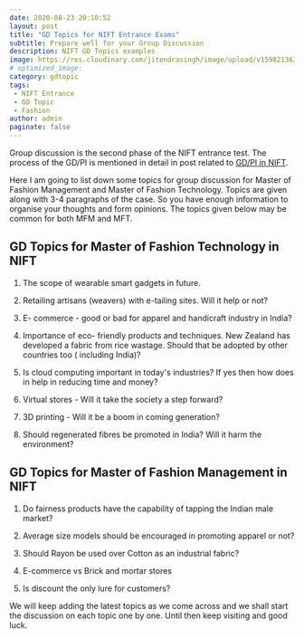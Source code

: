 ```yaml
---
date: 2020-08-23 20:10:52
layout: post
title: "GD Topics for NIFT Entrance Exams"
subtitle: Prepare well for your Group Discussion
description: NIFT GD Topics examples
image: https://res.cloudinary.com/jitendrasingh/image/upload/v1598213639/fashionliteracy/antenna-cw-cj_nFa14-unsplash_m73yiy.png
# optimized_image:
category: gdtopic
tags:
 - NIFT Entrance
 - GD Topic
 - Fashion
author: admin
paginate: false
---
```


Group discussion is the second phase of the NIFT entrance test. The process of
the GD/PI is mentioned in detail in post related to [GD/PI in NIFT](/gd-pi-in-nift/).

Here I am going to list down some topics for group discussion for Master of
Fashion Management and Master of Fashion Technology. Topics are given along
with 3-4 paragraphs of the case. So you have enough information to organise
your thoughts and form opinions. The topics given below may be common for both
MFM and MFT.

## GD Topics for Master of Fashion Technology in NIFT

1) The scope of wearable smart gadgets in future.

2) Retailing artisans (weavers) with e-tailing sites. Will it help or not?

3) E- commerce - good or bad for apparel and handicraft industry in India?

4) Importance of eco- friendly products and techniques. New Zealand has
developed a fabric from rice wastage. Should that be adopted by other countries
too ( including India)?

5) Is cloud computing important in today's industries? If yes then how does in
help in reducing time and money?

6) Virtual stores - Will it take the society a step forward?

7) 3D printing - Will it be a boom in coming generation?

8) Should regenerated fibres be promoted in India? Will it harm the
environment?


## GD Topics for Master of Fashion Management in NIFT


1) Do fairness products have the capability of tapping the Indian male market?

2) Average size models should be encouraged in promoting apparel or not?

3) Should Rayon be used over Cotton as an industrial fabric?

4) E-commerce vs Brick and mortar stores

5) Is discount the only lure for customers?


We will keep adding the latest topics as we come across and we shall start the
discussion on each topic one by one. Until then keep visiting and good luck.

